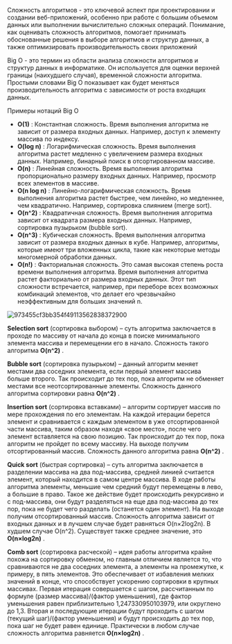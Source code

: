 Сложность алгоритмов - это ключевой аспект при проектировании и создании веб-приложений, особенно при работе с большим объемом данных или выполнении вычислительно сложных операций. Понимание, как оценивать сложность алгоритмов, помогает принимать обоснованные решения в выборе алгоритмов и структур данных, а также оптимизировать производительность своих приложений

Big O - это термин из области анализа сложности алгоритмов и структур данных в информатике. Он используется для оценки верхней границы (наихудшего случая), временной сложности алгоритма. Простыми словами Big O показывает как будет меняться производительность алгоритма с зависимости от роста входящих данных.


Примеры нотаций Big O
 - **O(1)** : Константная сложность. Время выполнения алгоритма не зависит от размера входных данных. Например, доступ к элементу массива по индексу.
 - **O(log n)** : Логарифмическая сложность. Время выполнения алгоритма растет медленно с увеличением размера входных данных. Например, бинарный поиск в отсортированном массиве.
 - **O(n)** : Линейная сложность. Время выполнения алгоритма пропорционально размеру входных данных. Например, просмотр всех элементов в массиве.
 - **O(n log n)** : Линейно-логарифмическая сложность. Время выполнения алгоритма растет быстрее, чем линейно, но медленнее, чем квадратично. Например, сортировка слиянием (merge sort).
 - **O(n^2)** : Квадратичная сложность. Время выполнения алгоритма зависит от квадрата размера входных данных. Например, сортировка пузырьком (bubble sort).
 - **O(n^3)** : Кубическая сложность. Время выполнения алгоритма зависит от размера входных данных в кубе. Например, алгоритмы, которые имеют три вложенных цикла, такие как некоторые методы многомерной обработки данных.
 - **O(n!)** : Факториальная сложность. Это самая высокая степень роста времени выполнения алгоритма. Время выполнения алгоритма растет факториально от размера входных данных. Этот тип сложности встречается, например, при переборе всех возможных комбинаций элементов, что делает его чрезвычайно неэффективным для больших значений n.

![973455cf3bb354f49113562838372900](https://github.com/terhia/interview/assets/7370741/780e1b29-582c-4e68-9d38-7492669d5ad4)

**Selection sort** (сортировка выбором) – суть алгоритма заключается в проходе по массиву от начала до конца в поиске минимального элемента массива и перемещении его в начало. Сложность такого алгоритма **O(n^2)** .

**Bubble sort** (сортировка пузырьком) – данный алгоритм меняет местами два соседних элемента, если первый элемент массива больше второго. Так происходит до тех пор, пока алгоритм не обменяет местами все неотсортированные элементы. Сложность данного алгоритма сортировки равна **O(n^2)** .

**Insertion sort** (сортировка вставками) – алгоритм сортирует массив по мере прохождения по его элементам. На каждой итерации берется элемент и сравнивается с каждым элементом в уже отсортированной части массива, таким образом находя «свое место», после чего элемент вставляется на свою позицию. Так происходит до тех пор, пока алгоритм не пройдет по всему массиву. На выходе получим отсортированный массив. Сложность данного алгоритма равна **O(n^2)** .

**Quick sort** (быстрая сортировка) – суть алгоритма заключается в разделении массива на два под-массива, средней линией считается элемент, который находится в самом центре массива. В ходе работы алгоритма элементы, меньшие чем средний будут перемещены в лево, а большие в право. Такое же действие будет происходить рекурсивно и с под-массива, они будут разделяться на еще два под-массива до тех пор, пока не будет чего разделать (останется один элемент). На выходе получим отсортированный массив. Сложность алгоритма зависит от входных данных и в лучшем случае будет равняться O(n×2log2n). В худшем случае O(n^2). Существует также среднее значение, это **O(n×log2n)** .

**Comb sort** (сортировка расческой) – идея работы алгоритма крайне похожа на сортировку обменом, но главным отличием является то, что сравниваются не два соседних элемента, а элементы на промежутке, к примеру, в пять элементов. Это обеспечивает от избавления мелких значений в конце, что способствует ускорению сортировки в крупных массивах. Первая итерация совершается с шагом, рассчитанным по формуле (размер массива)/(фактор уменьшения), где фактор уменьшения равен приблизительно 1,247330950103979, или округлено до 1,3. Вторая и последующие итерации будут проходить с шагом (текущий шаг)/(фактор уменьшения) и будут происходить до тех пор, пока шаг не будет равен единице. Практически в любом случае сложность алгоритма равняется **O(n×log2n)** .
